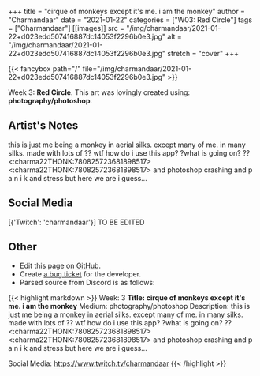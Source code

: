 +++
title =       "cirque of monkeys except it's me. i am the monkey"
author =      "Charmandaar"
date =        "2021-01-22"
categories =  ["W03: Red Circle"]
tags =        ["Charmandaar"]
[[images]]
                      src = "/img/charmandaar/2021-01-22+d023edd507416887dc14053f2296b0e3.jpg"
                      alt = "/img/charmandaar/2021-01-22+d023edd507416887dc14053f2296b0e3.jpg"
                      stretch = "cover"
+++


{{< fancybox path="/" file="/img/charmandaar/2021-01-22+d023edd507416887dc14053f2296b0e3.jpg" >}}


Week 3: **Red Circle**. This art was lovingly created using: **photography/photoshop**.

## Artist's Notes

this is just me being a monkey in aerial silks. except many of me. in many silks. made with lots of ?? wtf how do i use this app? ?what is going on? ?? <:charma22THONK:780825723681898517> <:charma22THONK:780825723681898517> and photoshop crashing and p a n i k and stress but here we are i guess…

## Social Media

[{'Twitch': 'charmandaar'}] TO BE EDITED

## Other

- Edit this page on [GitHub](https://github.com/teaminkling/web-refresh/edit/main/blog/content/blog/charmandaar-week-3-6e93.md).
- Create [a bug ticket](https://github.com/teaminkling/web-refresh/issues/new?assignees=&labels=bug&template=problem-report.md&title=) for the developer.
- Parsed source from Discord is as follows:

{{< highlight markdown >}}
Week: 3
**Title: cirque of monkeys except it's me. i am the monkey**
Medium: photography/photoshop
Description: this is just me being a monkey in aerial silks. except many of me. in many silks. made with lots of ?? wtf how do i use this app? ?what is going on? ?? <:charma22THONK:780825723681898517> <:charma22THONK:780825723681898517> and photoshop crashing and p a n i k and stress but here we are i guess…

Social Media: https://www.twitch.tv/charmandaar
{{< /highlight >}}